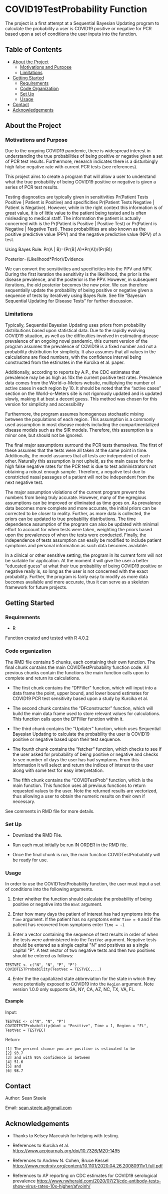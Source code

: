# COVID19TestProbability Function
The project is a first attempt at a Sequential Bayesian Updating program to calculate the probability a user is COVID19 positive or negative for PCR based upon a set of conditions the user inputs into the function.


<!-- TABLE OF CONTENTS -->
## Table of Contents

* [About the Project](#about-the-project)
  * [Motivations and Purpose](#motivations-and-purpose)
  * [Limitations](#limitations)
* [Getting Started](#getting-started)
  * [Requirements](#requirements)
  * [Code Organization](#code-organization)
  * [Set Up](#set-up)
  * [Usage](#usage)
* [Contact](#contact)
* [Acknowledgements](#acknowledgements)

<!-- ABOUT THE PROJECT -->
## About the Project

### Motivations and Purpose

Due to the ongoing COVID19 pandemic, there is widespread interest in understanding the true probabilities of being positive or negative given a set of PCR test results. Furthermore, research indicates there is a disturbingly high false negative rate with current PCR tests (see references). 

This project aims to create a program that will allow a user to understand what the true probability of being COVID19 positive or negative is given a series of PCR test results. 

Testing diagnostics are typically given in sensitivities Pr(Patient Tests Positive | Patient is Positive)  and specificities  Pr(Patient Tests Negative | Patient is Negative). However, while in the right context this information is of great value, it is of little value to the patient being tested and is often misleading to medical staff. The information the patient is actually concerned with is the Pr(Patient is Positive | Positive Test) or Pr(Patient is Negative | Negative Test). These probabilities are also known as the positive predictive value (PPV) and the negative predictive value (NPV) of a test.

Using Bayes Rule: 
Pr⁡(A | B)=(Pr⁡(B│A)*Pr⁡(A))/(Pr⁡(B))

Posterior=(Likelihood*Prior)/Evidence

We can convert the sensitivities and specificities into the PPV and NPV. During the first iteration the sensitivity is the likelihood, the prior is the disease prevalence, and the posterior is the PPV. However, in subsequent iterations, the old posterior becomes the new prior. We can therefore sequentially update the probability of being positive or negative given a sequence of tests by iteratively using Bayes Rule. See file “Bayesian Sequential Updating for Disease Tests” for further discussion.


### Limitations

Typically, Sequential Bayesian Updating uses priors from probability distributions based upon statistical data. Due to the rapidly evolving COVID19 situation, as well as the difficulties involved in estimating disease prevalence of an ongoing novel pandemic, this current version of the program assumes the prevalence of COVID19 is a fixed number and not a probability distribution for simplicity. It also assumes that all values in the calculations are fixed numbers, with the confidence interval being constructed from the estimates in the Kurcika et al. paper. 

Additionally, according to reports by A.P., the CDC estimates that prevalence may be as high as 10x the current positive test rates. Prevalence data comes from the World-o-Meters website, multiplying the number of active cases in each region by 10.  It should be noted that the “active cases” section on the World-o-Meters site is not rigorously updated and is updated slowly, making it at best a decent guess. This method was chosen for this version for simplicity and accessibility

Furthermore, the program assumes homogenous stochastic mixing between the populations of each region. This assumption is a commonly used assumption in most disease models including the compartmentalized disease models such as the SIR models. Therefore, this assumption is a minor one, but should not be ignored.

The final major assumptions surround the PCR tests themselves. The first of these assumes that the tests were all taken at the same point in time. Additionally, the model assumes that all tests are independent of each other. Naturally this assumption is not upheld, as the main cause for the high false negative rates for the PCR test is due to test administrators not obtaining a robust enough sample. Therefore, a negative test due to constricted nasal passages of a patient will not be independent from the next negative test.

The major assumption violations of the current program prevent the numbers from being truly accurate. However, many of the egregious assumptions can be improved or eliminated as time goes on. As prevalence data becomes more complete and more accurate, the initial priors can be corrected to be closer to reality. Further, as more data is collected, the priors can be updated to true probability distributions. The time dependence assumption of the program can also be updated with minimal effort to account for when tests were taken, weighting the priors based upon the prevalences of when the tests were conducted. Finally, the independence of tests assumption can easily be modified to include patient symptoms and personal information as such data becomes available.

In a clinical or other sensitive setting, the program in its current form will not be suitable for application. At the moment it will give the user a better “educated guess” at what their true probability of being COVID19 positive or negative really is, so long as the user is not concerned with the exact probability. Further, the program is fairly easy to modify as more data becomes available and more accurate, thus it can serve as a skeleton framework for future projects. 


<!-- GETTING STARTED -->
## Getting Started

### Requirements

* R

Function created and tested with R 4.0.2

### Code organization 

The RMD file contains 5 chunks, each containing their own function. The final chunk contains the main COVIDTestProbability function code. All previous chunks contain the functions the main function calls upon to complete and return its calculations.

  * The first chunk contains the “DFFiller” function, which will input into a data frame the point, upper bound, and lower bound estimates for COVID19 PCR test sensitivity based upon a study by Kurcika et al.

  * The second chunk contains the “DFconstructor” function, which will build the main data frame used to store relevant values for calculations. This function calls upon the DFFiller function within it.

  * The third chunk contains the “Updater” function, which uses Sequential Bayesian Updating to calculate the probability the user is COVID19 positive or negative based upon their test sequence.

  * The fourth chunk contains the “fetcher” function, which checks to see if the user asked for probability of being positive or negative and checks to see number of days the user has had symptoms. From this information it will select and return the indices of interest to the user along with some text for easy interpretation.

  * The fifth chunk contains the “COVIDTestProb” function, which is the main function. This function uses all previous functions to return requested values to the user. Note the returned results are vectorized, thus allowing a user to obtain the numeric results on their own if necessary.

See comments in RMD file for more details.

### Set Up

* Download the RMD File.

* Run each must initially be run IN ORDER in the RMD file.

* Once the final chunk is run, the main function COVIDTestProbability will be ready for use.

### Usage

In order to use the COVIDTestProbability function, the user must input a set of conditions into the following arguments.

1. Enter whether the function should calculate the probability of being positive or negative into the `Want` argument.

2. Enter how many days the patient of interest has had symptoms into the `Time` argument. If the patient has no symptoms enter `Time = 0` and if the patient has recovered from symptoms enter `Time = -1`

3. Enter a vector containing the sequence of test results in order of when the tests were administered into the `TestVec` argument. Negative tests should be entered as a single capital "N" and positives as a single capital "P".  A test vector of two negative tests and then two positives should be entered as follows:

```JS
TESTVEC <- c("N", "N", "P", "P")
COVIDTESTProbability(TestVec = TESTVEC,...)
```

4. Enter the the capitalized state abbreviation for the state in which they were potentially exposed to COVID19 into the `Region` argument. Note version 1.0.0 only supports GA, NY, CA, AZ, NC, TX, VA, FL.

#### Example 

Input:
```JS
TESTVEC <- c("N", "N", "P")
COVIDTESTProbability(Want = "Positive", Time = 1, Region = "FL", TestVec = TESTVEC)
```
Return:

```JS
[1] The percent chance you are positive is estimated to be
[2] 93.7                                                  
[3] and with 95% confidence is between                    
[4] 51.6                                                  
[5] and                                                   
[6] 98.7  
```
<!-- CONTACT -->
## Contact

Author: Sean Steele

Email: sean.steele.a@gmail.com

<!-- ACKNOWLEDGEMENTS -->
## Acknowledgements

* Thanks to Kelsey Maccuish for helping with testing.

* References to Kurcika et al. https://www.acpjournals.org/doi/10.7326/M20-1495

* References to Andrew N. Cohen, Bruce Kessel https://www.medrxiv.org/content/10.1101/2020.04.26.20080911v1.full.pdf

* References to AP reporting on CDC estimates for COVID19 serological prevalence https://www.nwherald.com/2020/07/21/cdc-antibody-tests-show-virus-rates-10x-higher/afvoinh/





